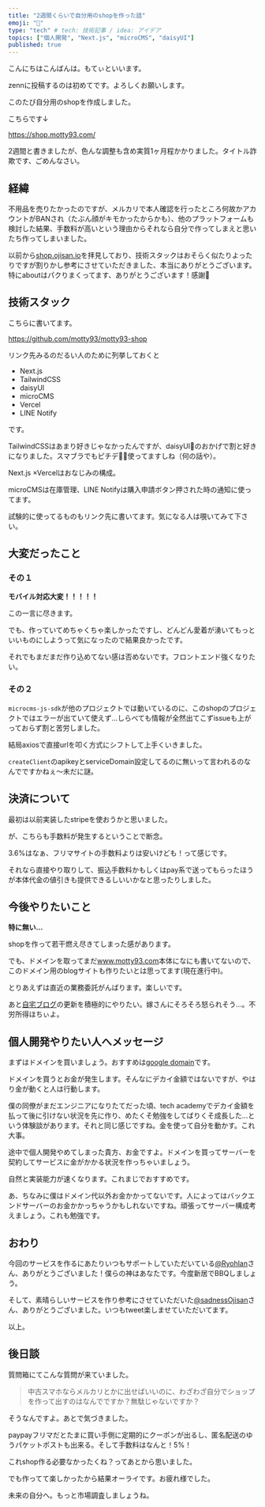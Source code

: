 ```yaml
---
title: "2週間くらいで自分用のshopを作った話"
emoji: "🌻"
type: "tech" # tech: 技術記事 / idea: アイデア
topics: ["個人開発", "Next.js", "microCMS", "daisyUI"]
published: true
---
```


こんにちはこんばんは。もてぃといいます。

zennに投稿するのは初めてです。よろしくお願いします。

このたび自分用のshopを作成しました。

こちらです↓

<a href="https://shop.motty93.com" target="_blank">https://shop.motty93.com/</a>

2週間と書きましたが、色んな調整も含め実質1ヶ月程かかりました。タイトル詐欺です、ごめんなさい。

## 経緯

不用品を売りたかったのですが、メルカリで本人確認を行ったところ何故かアカウントがBANされ（たぶん顔がキモかったからかも）、他のプラットフォームも検討した結果、手数料が高いという理由からそれなら自分で作ってしまえと思いたち作ってしまいました。

以前から<a href="https://shop.ojisan.io" target="_blank">shop.ojisan.io</a>を拝見しており、技術スタックはおそらく似たりよったりですが割りかし参考にさせていただきました、本当にありがとうございます。特にaboutはパクりまくってます、ありがとうございます！感謝:pray:

## 技術スタック

こちらに書いてます。

https://github.com/motty93/motty93-shop

リンク先みるのだるい人のために列挙しておくと
- Next.js
- TailwindCSS
- daisyUI
- microCMS
- Vercel
- LINE Notify

です。

TailwindCSSはあまり好きじゃなかったんですが、daisyUI🌻のおかげで割と好きになりました。スマブラでもピチデ🍑🌻使ってますしね（何の話や）。

Next.js ×Vercelはおなじみの構成。

microCMSは在庫管理、LINE Notifyは購入申請ボタン押された時の通知に使ってます。

試験的に使ってるものもリンク先に書いてます。気になる人は覗いてみて下さい。

## 大変だったこと
### その１

**モバイル対応大変！！！！！**

この一言に尽きます。

でも、作っていてめちゃくちゃ楽しかったですし、どんどん愛着が湧いてもっといいものにしようって気になったので結果良かったです。

それでもまだまだ作り込めてない感は否めないです。フロントエンド強くなりたい。

### その２

`microcms-js-sdk`が他のプロジェクトでは動いているのに、このshopのプロジェクトではエラーが出ていて使えず…しらべても情報が全然出てこずissueも上がっておらず割と苦労しました。

結局axiosで直接urlを叩く方式にシフトして上手くいきました。

`createClient`のapikeyとserviceDomain設定してるのに無いって言われるのなんでですかねぇ〜未だに謎。

## 決済について

最初は以前実装したstripeを使おうかと思いました。

が、こちらも手数料が発生するということで断念。

3.6%はなぁ、フリマサイトの手数料よりは安いけども！って感じです。

それなら直接やり取りして、振込手数料かもしくはpay系で送ってもらったほうが本体代金の値引きも提供できるしいいかなと思ったりしました。

## 今後やりたいこと

**特に無い…**

shopを作って若干燃え尽きてしまった感があります。

でも、ドメインを取ってまだ<a href="https://www.motty93.com" target="_blank">www.motty93.com</a>本体になにも書いてないので、このドメイン用のblogサイトも作りたいとは思ってます(現在進行中)。

とりあえずは直近の業務委託がんばります。楽しいです。

あと<a href="https://www.grandsaisonmotty.com">自宅ブログ</a>の更新を積極的にやりたい。嫁さんにそろそろ怒られそう…。不労所得ほちぃよ。


## 個人開発やりたい人へメッセージ

まずはドメインを買いましょう。おすすめは<a href="https://domains.google/intl/ja_jp/">google domain</a>です。

ドメインを買うとお金が発生します。そんなにデカイ金額ではないですが、やはり金が動くと人は行動します。

僕の同僚がまだエンジニアになりたてだった頃、tech academyでデカイ金額を払って後に引けない状況を先に作り、めたくそ勉強をしてばりくそ成長した…という体験談があります。それと同じ感じですね。金を使って自分を動かす。これ大事。

途中で個人開発やめてしまった貴方、お金ですよ。ドメインを買ってサーバーを契約してサービスに金がかかる状況を作っちゃいましょう。

自然と実装能力が速くなります。これまじでおすすめです。

あ、ちなみに僕はドメイン代以外お金かかってないです。人によってはバックエンドサーバーのお金かかっちゃうかもしれないですね。頑張ってサーバー構成考えましょう。これも勉強です。


## おわり

今回のサービスを作るにあたりいつもサポートしていただいている<a href="https://twitter.com/Ryohlan">@Ryohlan</a>さん、ありがとうございました！僕らの神はあなたです。今度新居でBBQしましょう。

そして、素晴らしいサービスを作り参考にさせていただいた<a href="https://twitter.com/sadnessOjisan" target="_blank">@sadnessOjisan</a>さん、ありがとうございました。いつもtweet楽しませていただいてます。

以上。

## 後日談

質問箱にてこんな質問が来ていました。

>中古スマホならメルカリとかに出せばいいのに、わざわざ自分でショップを作って出すのはなんでですか？無駄じゃないですか？

そうなんですよ。あとで気づきました。

paypayフリマだとたまに買い手側に定期的にクーポンが出るし、匿名配送のゆうパケットポストも出来る。そして手数料はなんと！5%！

これshop作る必要なかったくね？ってあとから思いました。

でも作ってて楽しかったから結果オーライです。お疲れ様でした。

未来の自分へ。もっと市場調査しましょうね。
